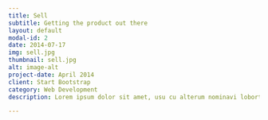```yaml
---
title: Sell
subtitle: Getting the product out there
layout: default
modal-id: 2
date: 2014-07-17
img: sell.jpg
thumbnail: sell.jpg
alt: image-alt
project-date: April 2014
client: Start Bootstrap
category: Web Development
description: Lorem ipsum dolor sit amet, usu cu alterum nominavi lobortis. At duo novum diceret. Tantas apeirian vix et, usu sanctus postulant inciderint ut, populo diceret necessitatibus in vim. Cu eum dicam feugiat noluisse.

---
```

